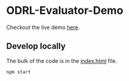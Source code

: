 # ODRL-Evaluator-Demo

Checkout the live demo [here](https://woutslabbinck.github.io/ODRL-Evaluator-Demo/).

## Develop locally

The bulk of the code is in the [index.html](./docs/index.html) file.
```sh
npm start
```